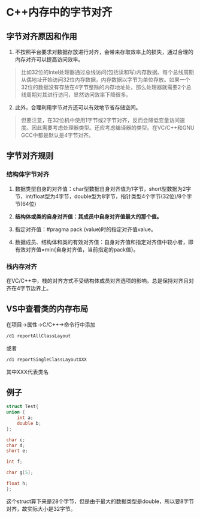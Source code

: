 # C++内存中的字节对齐

## 字节对齐原因和作用

1. 不按照平台要求对数据存放进行对齐，会带来存取效率上的损失，通过合理的内存对齐可以提高访问效率。

> 比如32位的Intel处理器通过总线访问(包括读和写)内存数据。每个总线周期从偶地址开始访问32位内存数据，内存数据以字节为单位存放。如果一个32位的数据没有存放在4字节整除的内存地址处，那么处理器就需要2个总线周期对其进行访问，显然访问效率下降很多。

2. 此外，合理利用字节对齐还可以有效地节省存储空间。

> 但要注意，在32位机中使用1字节或2字节对齐，反而会降低变量访问速度。因此需要考虑处理器类型。还应考虑编译器的类型。在VC/C++和GNU GCC中都是默认是4字节对齐。

## 字节对齐规则

### 结构体字节对齐

1. 数据类型自身的对齐值：char型数据自身对齐值为1字节，short型数据为2字节，int/float型为4字节，double型为8字节，指针类型4个字节(32位)/8个字节(64位)

2. **结构体或类的自身对齐值：其成员中自身对齐值最大的那个值。**

3. 指定对齐值：#pragma pack (value)时的指定对齐值value。

4. 数据成员、结构体和类的有效对齐值：自身对齐值和指定对齐值中较小者，即有效对齐值=min{自身对齐值，当前指定的pack值}。

### 栈内存对齐

在VC/C++中，栈的对齐方式不受结构体成员对齐选项的影响。总是保持对齐且对齐在4字节边界上。

## VS中查看类的内存布局
在项目->属性->C/C++->命令行中添加
```bash
/d1 reportAllClassLayout
```
或者
```bash
/d1 reportSingleClassLayoutXXX
```
其中XXX代表类名

## 例子

```cpp
struct Test{
union {
    int a;
    double b;
};

char c;
char d;
short e;

int f;

char g[5];

float h;
};
```

这个struct算下来是28个字节，但是由于最大的数据类型是double，所以要8字节对齐，故实际大小是32字节。
